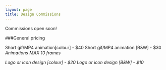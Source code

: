 ```yaml
---
layout: page
title: Design Commissions
---
```


Commissions open soon!

###General pricing

Short gif/MP4 animation[colour] - $40
Short gif/MP4 animation [B&W] - $30
<i>Animations MAX 10 frames

Logo or icon design [colour] - $20
Logo or icon design [B&W] - $10

